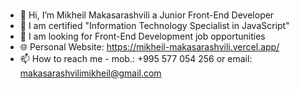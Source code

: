 ### 
*  👋 Hi, I’m Mikheil Makasarashvili a Junior Front-End Developer
*  📜 I am certified "Information Technology Specialist in JavaScript"
*  💼 I am looking for Front-End Development job opportunities
*  🌐 Personal Website: https://mikheil-makasarashvili.vercel.app/
*  📫 How to reach me - mob.: +995 577 054 256 or email: makasarashvilimikheil@gmail.com
